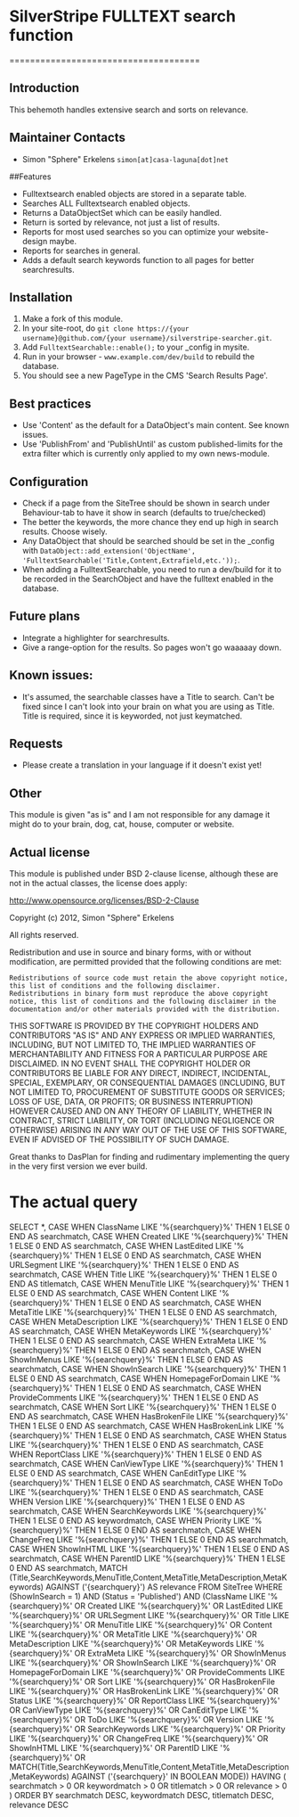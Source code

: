 # SilverStripe FULLTEXT search function
=====================================

## Introduction

This behemoth handles extensive search and sorts on relevance.

## Maintainer Contacts

* Simon "Sphere" Erkelens `simon[at]casa-laguna[dot]net`

##Features

* Fulltextsearch enabled objects are stored in a separate table.
* Searches ALL Fulltextsearch enabled objects.
* Returns a DataObjectSet which can be easily handled.
* Return is sorted by relevance, not just a list of results.
* Reports for most used searches so you can optimize your website-design maybe.
* Reports for searches in general.
* Adds a default search keywords function to all pages for better searchresults.

## Installation

 1.  Make a fork of this module.
 2.  In your site-root, do `git clone https://{your username}@github.com/{your username}/silverstripe-searcher.git`. 
 3.  Add `FulltextSearchable::enable();` to your _config in mysite. 
 4.  Run in your browser - `www.example.com/dev/build` to rebuild the database. 
 5.  You should see a new PageType in the CMS 'Search Results Page'.

## Best practices

* Use 'Content' as the default for a DataObject's main content. See known issues.
* Use 'PublishFrom' and 'PublishUntil' as custom published-limits for the extra filter which is currently only applied to my own news-module.

## Configuration

* Check if a page from the SiteTree should be shown in search under Behaviour-tab to have it show in search (defaults to true/checked)
* The better the keywords, the more chance they end up high in search results. Choose wisely.
* Any DataObject that should be searched should be set in the _config with `DataObject::add_extension('ObjectName', 'FulltextSearchable('Title,Content,Extrafield,etc.'));`.
* When adding a FulltextSearchable, you need to run a dev/build for it to be recorded in the SearchObject and have the fulltext enabled in the database.

## Future plans

* Integrate a highlighter for searchresults.
* Give a range-option for the results. So pages won't go waaaaay down.

## Known issues:

* It's assumed, the searchable classes have a Title to search. Can't be fixed since I can't look into your brain on what you are using as Title. Title is required, since it is keyworded, not just keymatched.

## Requests

* Please create a translation in your language if it doesn't exist yet!

## Other

This module is given "as is" and I am not responsible for any damage it might do to your brain, dog, cat, house, computer or website.

## Actual license

This module is published under BSD 2-clause license, although these are not in the actual classes, the license does apply:

http://www.opensource.org/licenses/BSD-2-Clause

Copyright (c) 2012, Simon "Sphere" Erkelens

All rights reserved.

Redistribution and use in source and binary forms, with or without modification, are permitted provided that the following conditions are met:

    Redistributions of source code must retain the above copyright notice, this list of conditions and the following disclaimer.
    Redistributions in binary form must reproduce the above copyright notice, this list of conditions and the following disclaimer in the documentation and/or other materials provided with the distribution.

THIS SOFTWARE IS PROVIDED BY THE COPYRIGHT HOLDERS AND CONTRIBUTORS "AS IS" AND ANY EXPRESS OR IMPLIED WARRANTIES, INCLUDING, BUT NOT LIMITED TO, THE IMPLIED WARRANTIES OF MERCHANTABILITY AND FITNESS FOR A PARTICULAR PURPOSE ARE DISCLAIMED. IN NO EVENT SHALL THE COPYRIGHT HOLDER OR CONTRIBUTORS BE LIABLE FOR ANY DIRECT, INDIRECT, INCIDENTAL, SPECIAL, EXEMPLARY, OR CONSEQUENTIAL DAMAGES (INCLUDING, BUT NOT LIMITED TO, PROCUREMENT OF SUBSTITUTE GOODS OR SERVICES; LOSS OF USE, DATA, OR PROFITS; OR BUSINESS INTERRUPTION) HOWEVER CAUSED AND ON ANY THEORY OF LIABILITY, WHETHER IN CONTRACT, STRICT LIABILITY, OR TORT (INCLUDING NEGLIGENCE OR OTHERWISE) ARISING IN ANY WAY OUT OF THE USE OF THIS SOFTWARE, EVEN IF ADVISED OF THE POSSIBILITY OF SUCH DAMAGE.

Great thanks to DasPlan for finding and rudimentary implementing the query in the very first version we ever build.

# The actual query

SELECT *, 
CASE WHEN ClassName LIKE '%{searchquery}%' THEN 1 ELSE 0 END AS searchmatch, 
CASE WHEN Created LIKE '%{searchquery}%' THEN 1 ELSE 0 END AS searchmatch, 
CASE WHEN LastEdited LIKE '%{searchquery}%' THEN 1 ELSE 0 END AS searchmatch, 
CASE WHEN URLSegment LIKE '%{searchquery}%' THEN 1 ELSE 0 END AS searchmatch, 
CASE WHEN Title LIKE '%{searchquery}%' THEN 1 ELSE 0 END AS titlematch, 
CASE WHEN MenuTitle LIKE '%{searchquery}%' THEN 1 ELSE 0 END AS searchmatch, 
CASE WHEN Content LIKE '%{searchquery}%' THEN 1 ELSE 0 END AS searchmatch, 
CASE WHEN MetaTitle LIKE '%{searchquery}%' THEN 1 ELSE 0 END AS searchmatch, 
CASE WHEN MetaDescription LIKE '%{searchquery}%' THEN 1 ELSE 0 END AS searchmatch, 
CASE WHEN MetaKeywords LIKE '%{searchquery}%' THEN 1 ELSE 0 END AS searchmatch, 
CASE WHEN ExtraMeta LIKE '%{searchquery}%' THEN 1 ELSE 0 END AS searchmatch, 
CASE WHEN ShowInMenus LIKE '%{searchquery}%' THEN 1 ELSE 0 END AS searchmatch, 
CASE WHEN ShowInSearch LIKE '%{searchquery}%' THEN 1 ELSE 0 END AS searchmatch, 
CASE WHEN HomepageForDomain LIKE '%{searchquery}%' THEN 1 ELSE 0 END AS searchmatch, 
CASE WHEN ProvideComments LIKE '%{searchquery}%' THEN 1 ELSE 0 END AS searchmatch, 
CASE WHEN Sort LIKE '%{searchquery}%' THEN 1 ELSE 0 END AS searchmatch, 
CASE WHEN HasBrokenFile LIKE '%{searchquery}%' THEN 1 ELSE 0 END AS searchmatch, 
CASE WHEN HasBrokenLink LIKE '%{searchquery}%' THEN 1 ELSE 0 END AS searchmatch, 
CASE WHEN Status LIKE '%{searchquery}%' THEN 1 ELSE 0 END AS searchmatch, 
CASE WHEN ReportClass LIKE '%{searchquery}%' THEN 1 ELSE 0 END AS searchmatch, 
CASE WHEN CanViewType LIKE '%{searchquery}%' THEN 1 ELSE 0 END AS searchmatch, 
CASE WHEN CanEditType LIKE '%{searchquery}%' THEN 1 ELSE 0 END AS searchmatch, 
CASE WHEN ToDo LIKE '%{searchquery}%' THEN 1 ELSE 0 END AS searchmatch, 
CASE WHEN Version LIKE '%{searchquery}%' THEN 1 ELSE 0 END AS searchmatch, 
CASE WHEN SearchKeywords LIKE '%{searchquery}%' THEN 1 ELSE 0 END AS keywordmatch, 
CASE WHEN Priority LIKE '%{searchquery}%' THEN 1 ELSE 0 END AS searchmatch, 
CASE WHEN ChangeFreq LIKE '%{searchquery}%' THEN 1 ELSE 0 END AS searchmatch, 
CASE WHEN ShowInHTML LIKE '%{searchquery}%' THEN 1 ELSE 0 END AS searchmatch, 
CASE WHEN ParentID LIKE '%{searchquery}%' THEN 1 ELSE 0 END AS searchmatch, 
MATCH (Title,SearchKeywords,MenuTitle,Content,MetaTitle,MetaDescription,MetaKeywords) AGAINST ('{searchquery}') AS relevance FROM SiteTree 
WHERE (ShowInSearch = 1) AND (Status = 'Published') AND (ClassName LIKE '%{searchquery}%' OR Created LIKE '%{searchquery}%' OR LastEdited LIKE '%{searchquery}%' OR URLSegment LIKE '%{searchquery}%' OR Title LIKE '%{searchquery}%' OR MenuTitle LIKE '%{searchquery}%' OR Content LIKE '%{searchquery}%' OR MetaTitle LIKE '%{searchquery}%' OR MetaDescription LIKE '%{searchquery}%' OR MetaKeywords LIKE '%{searchquery}%' OR ExtraMeta LIKE '%{searchquery}%' OR ShowInMenus LIKE '%{searchquery}%' OR ShowInSearch LIKE '%{searchquery}%' OR HomepageForDomain LIKE '%{searchquery}%' OR ProvideComments LIKE '%{searchquery}%' OR Sort LIKE '%{searchquery}%' OR HasBrokenFile LIKE '%{searchquery}%' OR HasBrokenLink LIKE '%{searchquery}%' OR Status LIKE '%{searchquery}%' OR ReportClass LIKE '%{searchquery}%' OR CanViewType LIKE '%{searchquery}%' OR CanEditType LIKE '%{searchquery}%' OR ToDo LIKE '%{searchquery}%' OR Version LIKE '%{searchquery}%' OR SearchKeywords LIKE '%{searchquery}%' OR Priority LIKE '%{searchquery}%' OR ChangeFreq LIKE '%{searchquery}%' OR ShowInHTML LIKE '%{searchquery}%' OR ParentID LIKE '%{searchquery}%' 
OR MATCH(Title,SearchKeywords,MenuTitle,Content,MetaTitle,MetaDescription,MetaKeywords) AGAINST ('{searchquery}' IN BOOLEAN MODE)) 
HAVING ( searchmatch > 0 OR keywordmatch > 0 OR titlematch > 0 OR relevance > 0 ) 
ORDER BY searchmatch DESC, keywordmatch DESC, titlematch DESC, relevance DESC